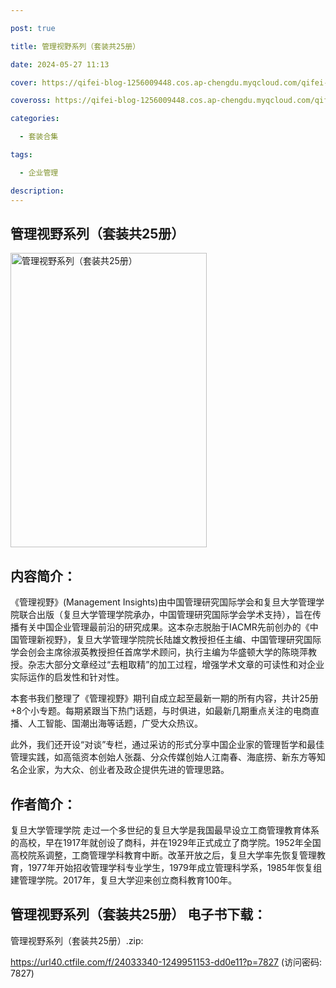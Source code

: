 ```yaml
---

post: true

title: 管理视野系列（套装共25册）

date: 2024-05-27 11:13

cover: https://qifei-blog-1256009448.cos.ap-chengdu.myqcloud.com/qifei-blog/6634ab070ea9cb1403895a4e.jpg

coveross: https://qifei-blog-1256009448.cos.ap-chengdu.myqcloud.com/qifei-blog/6634ab070ea9cb1403895a4e.jpg

categories:

  - 套装合集

tags:

  - 企业管理

description:
---
```


## 管理视野系列（套装共25册）
<img alt="管理视野系列（套装共25册） " class="aligncenter loaded" data-was-processed="true" decoding="async" fetchpriority="high" height="471" src="https://qifei-blog-1256009448.cos.ap-chengdu.myqcloud.com/qifei-blog/6634ab070ea9cb1403895a4e.jpg" style="cursor: zoom-in;" width="314"/>

## 内容简介：

《管理视野》(Management Insights)由中国管理研究国际学会和复旦大学管理学院联合出版（复旦大学管理学院承办，中国管理研究国际学会学术支持），旨在传播有关中国企业管理最前沿的研究成果。这本杂志脱胎于IACMR先前创办的《中国管理新视野》，复旦大学管理学院院长陆雄文教授担任主编、中国管理研究国际学会创会主席徐淑英教授担任首席学术顾问，执行主编为华盛顿大学的陈晓萍教授。杂志大部分文章经过“去粗取精”的加工过程，增强学术文章的可读性和对企业实际运作的启发性和针对性。<br/>

本套书我们整理了《管理视野》期刊自成立起至最新一期的所有内容，共计25册+8个小专题。每期紧跟当下热门话题，与时俱进，如最新几期重点关注的电商直播、人工智能、国潮出海等话题，广受大众热议。<br/>

此外，我们还开设“对谈”专栏，通过采访的形式分享中国企业家的管理哲学和最佳管理实践，如高瓴资本创始人张磊、分众传媒创始人江南春、海底捞、新东方等知名企业家，为大众、创业者及政企提供先进的管理思路。

## 作者简介：

复旦大学管理学院 走过一个多世纪的复旦大学是我国最早设立工商管理教育体系的高校，早在1917年就创设了商科，并在1929年正式成立了商学院。1952年全国高校院系调整，工商管理学科教育中断。改革开放之后，复旦大学率先恢复管理教育，1977年开始招收管理学科专业学生，1979年成立管理科学系，1985年恢复组建管理学院。2017年，复旦大学迎来创立商科教育100年。

## 管理视野系列（套装共25册） 电子书下载：
管理视野系列（套装共25册）.zip: 

https://url40.ctfile.com/f/24033340-1249951153-dd0e11?p=7827 (访问密码: 7827)
